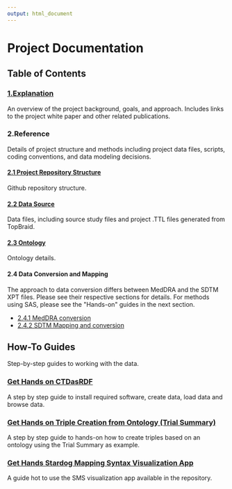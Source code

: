 ```yaml
---
output: html_document
---
```

Project Documentation
=====================

Table of Contents
----------------

### [1.Explanation](Explanation.md)

An overview of the project background, goals, and approach. Includes links to the project white paper and other related publications.

### 2.Reference

Details of project structure and methods including project data files, scripts, coding conventions, and data modeling decisions.

#### [2.1 Project Repository Structure](Repository-Ref.md)

Github repository structure.

#### [2.2 Data Source](DataSource-Ref.md)

Data files, including source study files and project .TTL files generated from TopBraid.

#### [2.3 Ontology](Ontology-Ref.md)

Ontology details.

#### 2.4 Data Conversion and Mapping

The approach to data conversion differs between MedDRA and the SDTM XPT files. Please see their respective sections for details. For methods using SAS, please see the "Hands-on" guides in the next section.

* [2.4.1 MedDRA conversion](MedDRAConversion.md)
* [2.4.2 SDTM Mapping and conversion](DataMappingAndConversion.md)

How-To Guides
---------------------

Step-by-step guides to working with the data.

### [Get Hands on CTDasRDF](HandsOnCTDasRDF.md)

A step by step guide to install required software, create data, load data and browse data.

### [Get Hands on Triple Creation from Ontology (Trial Summary)](HandsOnCreateTriplesFromOWL.md)

A step by step guide to hands-on how to create triples based on an ontology using the Trial Summary as example.

### [Get Hands Stardog Mapping Syntax Visualization App](Hands-On-SMSVisualization.md)

A guide hot to use the SMS visualization app available in the repository.
